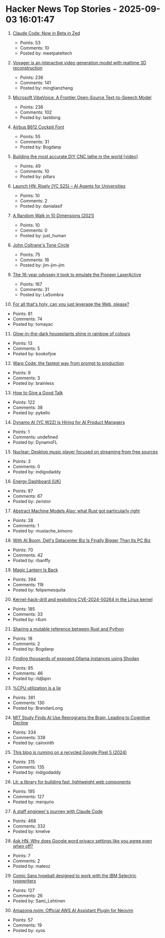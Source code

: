# Hacker News Top Stories - 2025-09-03 16:01:47

1. [Claude Code: Now in Beta in Zed](https://zed.dev/blog/claude-code-via-acp)
   - Points: 53
   - Comments: 10
   - Posted by: meetpateltech

2. [Voyager is an interactive video generation model with realtime 3D reconstruction](https://github.com/Tencent-Hunyuan/HunyuanWorld-Voyager)
   - Points: 236
   - Comments: 141
   - Posted by: mingtianzhang

3. [Microsoft VibeVoice: A Frontier Open-Source Text-to-Speech Model](https://microsoft.github.io/VibeVoice/)
   - Points: 236
   - Comments: 102
   - Posted by: lastdong

4. [Airbus B612 Cockpit Font](https://github.com/polarsys/b612)
   - Points: 55
   - Comments: 31
   - Posted by: Bogdanp

5. [Building the most accurate DIY CNC lathe in the world [video]](https://www.youtube.com/watch?v=vEr2CJruwEM)
   - Points: 49
   - Comments: 10
   - Posted by: pillars

6. [Launch HN: Risely (YC S25) – AI Agents for Universities](undefined)
   - Points: 10
   - Comments: 2
   - Posted by: danialasif

7. [A Random Walk in 10 Dimensions (2021)](https://galileo-unbound.blog/2021/06/28/a-random-walk-in-10-dimensions/)
   - Points: 10
   - Comments: 0
   - Posted by: just_human

8. [John Coltrane's Tone Circle](https://roelsworld.eu/blog-saxophone/coltrane-tone-circle/)
   - Points: 75
   - Comments: 16
   - Posted by: jim-jim-jim

9. [The 16-year odyssey it took to emulate the Pioneer LaserActive](https://www.readonlymemo.com/this-is-the-first-the-16-year-odyssey-of-time-money-wrong-turns-and-frustration-it-took-to-finally-emulate-the-pioneer-laseractive/)
   - Points: 167
   - Comments: 31
   - Posted by: LaSombra

10. [For all that's holy, can you just leverage the Web, please?](https://blog.tomayac.com/2025/09/03/for-all-thats-holy-can-you-just-leverage-the-web-please/)
   - Points: 81
   - Comments: 74
   - Posted by: tomayac

11. [Glow-in-the-dark houseplants shine in rainbow of colours](https://www.nature.com/articles/d41586-025-02740-2)
   - Points: 13
   - Comments: 5
   - Posted by: bookofjoe

12. [Warp Code: the fastest way from prompt to production](https://www.warp.dev/blog/introducing-warp-code-prompt-to-prod)
   - Points: 9
   - Comments: 3
   - Posted by: brainless

13. [How to Give a Good Talk](https://blog.sigplan.org/2025/03/31/how-to-give-a-good-talk/)
   - Points: 122
   - Comments: 38
   - Posted by: pykello

14. [Dynamo AI (YC W22) Is Hiring for AI Product Managers](https://www.ycombinator.com/companies/dynamo-ai/jobs/tt5OVwf-product-manager-ai)
   - Points: 1
   - Comments: undefined
   - Posted by: DynamoFL

15. [Nuclear: Desktop music player focused on streaming from free sources](https://github.com/nukeop/nuclear)
   - Points: 3
   - Comments: 0
   - Posted by: indigodaddy

16. [Energy Dashboard (UK)](https://www.energydashboard.co.uk/map)
   - Points: 87
   - Comments: 67
   - Posted by: zeristor

17. [Abstract Machine Models Also: what Rust got particularly right](https://dr-knz.net/abstract-machine-models.html)
   - Points: 28
   - Comments: 1
   - Posted by: mustache_kimono

18. [With AI Boom, Dell's Datacenter Biz Is Finally Bigger Than Its PC Biz](https://www.nextplatform.com/2025/08/29/with-ai-boom-dells-datacenter-biz-is-finally-bigger-than-its-pc-biz/)
   - Points: 70
   - Comments: 42
   - Posted by: rbanffy

19. [Magic Lantern Is Back](https://www.magiclantern.fm/forum/index.php?topic=27315.0)
   - Points: 394
   - Comments: 119
   - Posted by: felipemesquita

20. [Kernel-hack-drill and exploiting CVE-2024-50264 in the Linux kernel](https://a13xp0p0v.github.io/2025/09/02/kernel-hack-drill-and-CVE-2024-50264.html)
   - Points: 185
   - Comments: 33
   - Posted by: r4um

21. [Sharing a mutable reference between Rust and Python](https://blog.lilyf.org/posts/python-mutable-reference/)
   - Points: 18
   - Comments: 2
   - Posted by: Bogdanp

22. [Finding thousands of exposed Ollama instances using Shodan](https://blogs.cisco.com/security/detecting-exposed-llm-servers-shodan-case-study-on-ollama)
   - Points: 95
   - Comments: 46
   - Posted by: rldjbpin

23. [%CPU utilization is a lie](https://www.brendanlong.com/cpu-utilization-is-a-lie.html)
   - Points: 381
   - Comments: 130
   - Posted by: BrendanLong

24. [MIT Study Finds AI Use Reprograms the Brain, Leading to Cognitive Decline](https://publichealthpolicyjournal.com/mit-study-finds-artificial-intelligence-use-reprograms-the-brain-leading-to-cognitive-decline/)
   - Points: 334
   - Comments: 339
   - Posted by: cainxinth

25. [This blog is running on a recycled Google Pixel 5 (2024)](https://blog.ctms.me/posts/2024-08-29-running-this-blog-on-a-pixel-5/)
   - Points: 315
   - Comments: 135
   - Posted by: indigodaddy

26. [Lit: a library for building fast, lightweight web components](https://lit.dev)
   - Points: 195
   - Comments: 127
   - Posted by: merqurio

27. [A staff engineer's journey with Claude Code](https://www.sanity.io/blog/first-attempt-will-be-95-garbage)
   - Points: 468
   - Comments: 332
   - Posted by: kmelve

28. [Ask HN: Why does Google word privacy settings like you agree even when off?](undefined)
   - Points: 7
   - Comments: 2
   - Posted by: matesz

29. [Comic Sans typeball designed to work with the IBM Selectric typewriters](https://www.printables.com/model/441233-comic-sans-typeball-for-the-ibm-selectric-typewrit)
   - Points: 127
   - Comments: 26
   - Posted by: Sami_Lehtinen

30. [Amazonq.nvim: Official AWS AI Assistant Plugin for Neovim](https://github.com/awslabs/amazonq.nvim)
   - Points: 57
   - Comments: 19
   - Posted by: xyos

